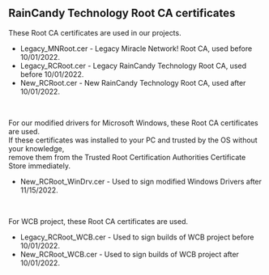 ## RainCandy Technology Root CA certificates
These Root CA certificates are used in our projects.

* Legacy_MNRoot.cer - Legacy Miracle Network! Root CA, used before 10/01/2022.
* Legacy_RCRoot.cer - Legacy RainCandy Technology Root CA, used before 10/01/2022.
* New_RCRoot.cer - New RainCandy Technology Root CA, used after 10/01/2022.
</br>

For our modified drivers for Microsoft Windows, these Root CA certificates are used.</br>
If these certificates was installed to your PC and trusted by the OS without your knowledge,</br>
remove them from the Trusted Root Certification Authorities Certificate Store immediately.
* New_RCRoot_WinDrv.cer - Used to sign modified Windows Drivers after 11/15/2022.
</br>

For WCB project, these Root CA certificates are used.

* Legacy_RCRoot_WCB.cer - Used to sign builds of WCB project before 10/01/2022.
* New_RCRoot_WCB.cer - Used to sign builds of WCB project after 10/01/2022.
